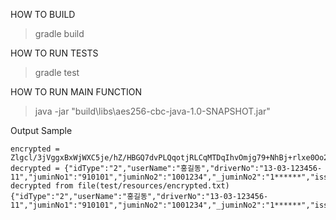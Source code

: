HOW TO BUILD 
> gradle build

HOW TO RUN TESTS
> gradle test

HOW TO RUN MAIN FUNCTION 
>  java -jar "build\libs\aes256-cbc-java-1.0-SNAPSHOT.jar"

Output Sample
```output
encrypted = Zlgcl/3jVggxBxWjWXC5je/hZ/HBGQ7dvPLQqotjRLCqMTDqIhvOmjg79+NhBj+rlxe0Oo2NWpg3FpxkpqiCKSBJqgduAXp3jZz7O1/Jvw4OgNYLCTNLZaUcI6s33akkUWucv8OHgbl3C1E7HoFSHpQnF/CFMaQGOxVmJWgy2o5AkAeuWSGS4N9SP9KDYZwZPhhcmbcoVGoUxSmMZ5utrlaivu+ASi1CXjsSMFzCVgR82RV297wAEaaJO0JbJqM1ffd3fir0fK2IWTGHskQbqw==
decrypted = {"idType":"2","userName":"홍길동","driverNo":"13-03-123456-11","juminNo1":"910101","juminNo2":"1001234","_juminNo2":"1******","issueDate":"20170131","transaction_id":"14740463576391927d859b91670484605"}
decrypted from file(test/resources/encrypted.txt){"idType":"2","userName":"홍길동","driverNo":"13-03-123456-11","juminNo1":"910101","juminNo2":"1001234","_juminNo2":"1******","issueDate":"20170131","transaction_id":"14740463576391927d859b91670484605"}
```

